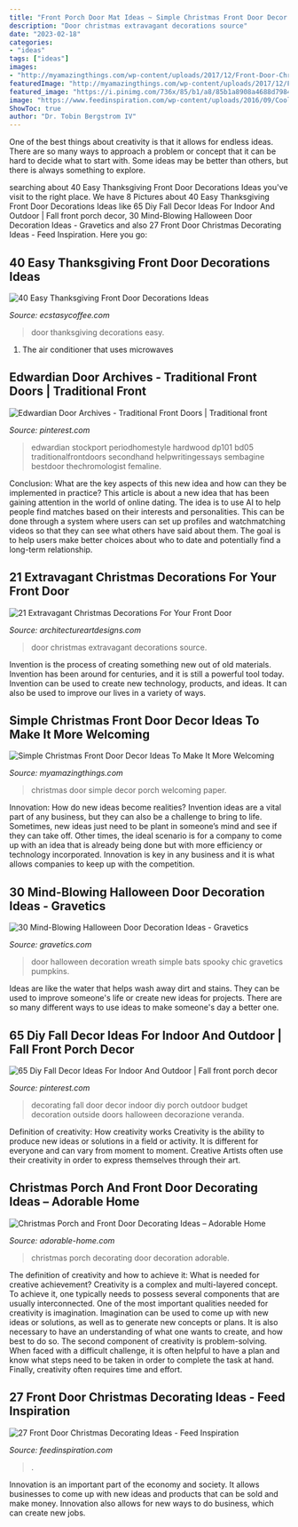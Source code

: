 ```yaml
---
title: "Front Porch Door Mat Ideas ~ Simple Christmas Front Door Decor Ideas To Make It More Welcoming"
description: "Door christmas extravagant decorations source"
date: "2023-02-18"
categories:
- "ideas"
tags: ["ideas"]
images:
- "http://myamazingthings.com/wp-content/uploads/2017/12/Front-Door-Christmas-.jpg"
featuredImage: "http://myamazingthings.com/wp-content/uploads/2017/12/Front-Door-Christmas-.jpg"
featured_image: "https://i.pinimg.com/736x/85/b1/a8/85b1a8908a4688d7984a769ccc096dbd.jpg"
image: "https://www.feedinspiration.com/wp-content/uploads/2016/09/Cool-DIY-Decorating-Ideas-For-Christmas-Front-Porch.jpg"
ShowToc: true
author: "Dr. Tobin Bergstrom IV"
---
```



One of the best things about creativity is that it allows for endless ideas. There are so many ways to approach a problem or concept that it can be hard to decide what to start with. Some ideas may be better than others, but there is always something to explore.

	

		
searching about 40 Easy Thanksgiving Front Door Decorations Ideas you've visit to the right place. We have 8 Pictures about 40 Easy Thanksgiving Front Door Decorations Ideas like 65 Diy Fall Decor Ideas For Indoor And Outdoor | Fall front porch decor, 30 Mind-Blowing Halloween Door Decoration Ideas - Gravetics and also 27 Front Door Christmas Decorating Ideas - Feed Inspiration. Here you go:
		
    
## 40 Easy Thanksgiving Front Door Decorations Ideas

<img loading=lazy src="https://i1.wp.com/www.ecstasycoffee.com/wp-content/uploads/2016/10/Thanksgiving-Front-Door-Decorations-13.jpg?resize=510%2C680" onerror="this.onerror=null;this.src='https://tse1.mm.bing.net/th?id=OIP.ftgLEwJowab5hv_kvsBSpwHaJ4&amp;pid=15.1';" alt="40 Easy Thanksgiving Front Door Decorations Ideas">

_Source: ecstasycoffee.com_

>door thanksgiving decorations easy. 

	

1. The air conditioner that uses microwaves

    
## Edwardian Door Archives - Traditional Front Doors | Traditional Front

<img loading=lazy src="https://i.pinimg.com/736x/85/b1/a8/85b1a8908a4688d7984a769ccc096dbd.jpg" onerror="this.onerror=null;this.src='https://tse3.mm.bing.net/th?id=OIP.co7x3r8b1XbYPSAybB3NAQHaJ3&amp;pid=15.1';" alt="Edwardian Door Archives - Traditional Front Doors | Traditional front">

_Source: pinterest.com_

>edwardian stockport periodhomestyle hardwood dp101 bd05 traditionalfrontdoors secondhand helpwritingessays sembagine bestdoor thechromologist femaline. 

	

Conclusion: What are the key aspects of this new idea and how can they be implemented in practice?
This article is about a new idea that has been gaining attention in the world of online dating. The idea is to use AI to help people find matches based on their interests and personalities. This can be done through a system where users can set up profiles and watchmatching videos so that they can see what others have said about them. The goal is to help users make better choices about who to date and potentially find a long-term relationship.

    
## 21 Extravagant Christmas Decorations For Your Front Door

<img loading=lazy src="https://www.architectureartdesigns.com/wp-content/uploads/2016/11/6-41.jpg" onerror="this.onerror=null;this.src='https://tse1.mm.bing.net/th?id=OIP.diSiDxS9NFbvGvW6Qqh8GAHaLI&amp;pid=15.1';" alt="21 Extravagant Christmas Decorations For Your Front Door">

_Source: architectureartdesigns.com_

>door christmas extravagant decorations source. 

	

Invention is the process of creating something new out of old materials. Invention has been around for centuries, and it is still a powerful tool today. Invention can be used to create new technology, products, and ideas. It can also be used to improve our lives in a variety of ways.

    
## Simple Christmas Front Door Decor Ideas To Make It More Welcoming

<img loading=lazy src="http://myamazingthings.com/wp-content/uploads/2017/12/Front-Door-Christmas-.jpg" onerror="this.onerror=null;this.src='https://tse1.mm.bing.net/th?id=OIP.pe7GmR5dS141KFTuMfqVhwHaKj&amp;pid=15.1';" alt="Simple Christmas Front Door Decor Ideas To Make It More Welcoming">

_Source: myamazingthings.com_

>christmas door simple decor porch welcoming paper. 

	

Innovation: How do new ideas become realities?
Invention ideas are a vital part of any business, but they can also be a challenge to bring to life. Sometimes, new ideas just need to be plant in someone’s mind and see if they can take off. Other times, the ideal scenario is for a company to come up with an idea that is already being done but with more efficiency or technology incorporated. Innovation is key in any business and it is what allows companies to keep up with the competition.

    
## 30 Mind-Blowing Halloween Door Decoration Ideas - Gravetics

<img loading=lazy src="https://www.gravetics.com/wp-content/uploads/2017/07/Hang-a-rustic-spooky-wreath-from-your-door.-Use-vines-and-chic-black-bats.-As-simple-as-that..jpg" onerror="this.onerror=null;this.src='https://tse1.mm.bing.net/th?id=OIP.YA6B6JJcgHFk7IKCXr2HkQHaLH&amp;pid=15.1';" alt="30 Mind-Blowing Halloween Door Decoration Ideas - Gravetics">

_Source: gravetics.com_

>door halloween decoration wreath simple bats spooky chic gravetics pumpkins. 

	

Ideas are like the water that helps wash away dirt and stains. They can be used to improve someone's life or create new ideas for projects. There are so many different ways to use ideas to make someone's day a better one.

    
## 65 Diy Fall Decor Ideas For Indoor And Outdoor | Fall Front Porch Decor

<img loading=lazy src="https://i.pinimg.com/736x/ac/55/ea/ac55ea07cf830c6a3fe3a478cc6f8a76.jpg" onerror="this.onerror=null;this.src='https://tse1.mm.bing.net/th?id=OIP.rKBd2hdC9Yx6aFYMemSOjQHaJ4&amp;pid=15.1';" alt="65 Diy Fall Decor Ideas For Indoor And Outdoor | Fall front porch decor">

_Source: pinterest.com_

>decorating fall door decor indoor diy porch outdoor budget decoration outside doors halloween decorazione veranda. 

	

Definition of creativity: How creativity works
Creativity is the ability to produce new ideas or solutions in a field or activity. It is different for everyone and can vary from moment to moment. Creative Artists often use their creativity in order to express themselves through their art.

    
## Christmas Porch And Front Door Decorating Ideas – Adorable Home

<img loading=lazy src="https://adorable-home.com/wp-content/gallery/christmas-porch-and-front-door-decorating-ideas/christmas-porch-and-front-door-decorating-ideas-8.jpg" onerror="this.onerror=null;this.src='https://tse3.mm.bing.net/th?id=OIP.SSTgFH-ZopjBo6YuLpa80gHaLL&amp;pid=15.1';" alt="Christmas Porch and Front Door Decorating Ideas – Adorable Home">

_Source: adorable-home.com_

>christmas porch decorating door decoration adorable. 

	

The definition of creativity and how to achieve it: What is needed for creative achievement?
Creativity is a complex and multi-layered concept. To achieve it, one typically needs to possess several components that are usually interconnected. One of the most important qualities needed for creativity is imagination. Imagination can be used to come up with new ideas or solutions, as well as to generate new concepts or plans. It is also necessary to have an understanding of what one wants to create, and how best to do so. The second component of creativity is problem-solving. When faced with a difficult challenge, it is often helpful to have a plan and know what steps need to be taken in order to complete the task at hand. Finally, creativity often requires time and effort.

    
## 27 Front Door Christmas Decorating Ideas - Feed Inspiration

<img loading=lazy src="https://www.feedinspiration.com/wp-content/uploads/2016/09/Cool-DIY-Decorating-Ideas-For-Christmas-Front-Porch.jpg" onerror="this.onerror=null;this.src='https://tse4.mm.bing.net/th?id=OIP.9hJ3xwQLBL5M73E2NmDzbQHaLG&amp;pid=15.1';" alt="27 Front Door Christmas Decorating Ideas - Feed Inspiration">

_Source: feedinspiration.com_

>. 

	

Innovation is an important part of the economy and society. It allows businesses to come up with new ideas and products that can be sold and make money. Innovation also allows for new ways to do business, which can create new jobs.

